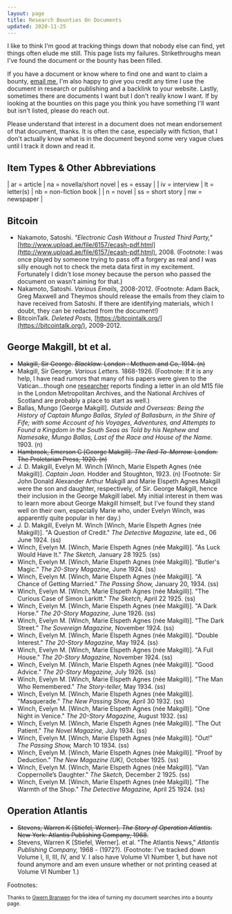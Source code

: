 ```yaml
---
layout: page
title: Research Bounties On Documents
updated: 2020-11-25
---
```


I like to think I'm good at tracking things down that nobody else can find, yet things often elude me still. This page lists my failures. Strikethroughs mean I've found the document or the bounty has been filled.

If you have a document or know where to find one and want to claim a bounty, [email me.](/contact) I'm also happy to give you credit any time I use the document in research or publishing and a backlink to your website. Lastly, sometimes there are documents I want but I don't really know I want. If by looking at the bounties on this page you think you have something I'll want but isn't listed, please do reach out.

Please understand that interest in a document does not mean endorsement of that document, thanks. It is often the case, especially with fiction, that I don't actually know what is in the document beyond some very vague clues until I track it down and read it.

## Item Types & Other Abbreviations

| ar = article |  na = novella/short novel | es = essay |
| iv = interview |   lt = letter(s)  |   nb = non-fiction book |
| n = novel | ss = short story | nw = newspaper |

## Bitcoin

- Nakamoto, Satoshi. *"Electronic Cash Without a Trusted Third Party,"* [http://www.upload.ae/file/6157/ecash-pdf.html](http://www.upload.ae/file/6157/ecash-pdf.html), 2008.  <span class="footnote"><span class="fnHide"> (Footnote: </span>I was once played by someone trying to pass off a forgery as real and I was silly enough not to check the meta data first in my excitement. Fortunately I didn't lose money because the person who passed the document on wasn't aiming for that.<span class="fnHide">)</span></span> 
- Nakamoto, Satoshi. *Various Emails,* 2008-2012.  <span class="footnote"><span class="fnHide"> (Footnote: </span>Adam Back, Greg Maxwell and Theymos should release the emails from they claim to have received from Satoshi. If there are identifying materials, which I doubt, they can be redacted from the document!<span class="fnHide">)</span></span> 
- BitcoinTalk. *Deleted Posts,* [https://bitcointalk.org/](https://bitcointalk.org/), 2009-2012.

## George Makgill, bt et al.

- ~~Makgill, Sir George. *Blacklaw.* London : Methuen and Co, 1914. (n)~~ 
- Makgill, Sir George. *Various Letters.* 1868-1926. <span class="footnote"><span class="fnHide"> (Footnote: </span>If it is any help, I have read rumors that many of his papers were given to the Vatican...though one <a href="http://answers.google.com/answers/threadview/id/771994.html">researcher</a> reports finding a letter in an old M15 file in the London Metropolitan Archives, and the National Archives of Scotland are probably a place to start as well.<span class="fnHide">)</span></span>
- Ballas, Mungo [George Makgill]. *Outside and Overseas: Being the History of Captain Mungo Ballas, Styled of Ballasburn, in the Shire of Fife; with some Account of his Voyages, Adventures, and Attempts to Found a Kingdom in the South Seas as Told by his Nephew and Namesake, Mungo Ballas, Last of the Race and House of the Name.* 1903. (n)
- ~~Hambrook, Emerson C [George Makgill]. *The Red To-Morrow.* London: The Proletarian Press, 1920. (n)~~
- J. D. Makgill, Evelyn M. Winch [Winch, Marie Elspeth Agnes (née Makgill)]. *Captain Joan.* Hodder and Stoughton, 1923. (n)<span class="footnote"><span class="fnHide"> (Footnote: </span>Sir John Donald Alexander Arthur Makgill and Marie Elspeth Agnes Makgill were the son and daughter, respectively, of Sir. George Makgill, hence their inclusion in the George Makgill label. My initial interest in them was to learn more about George Makgill himself, but I've found they stand well on their own, especially Marie who, under Evelyn Winch, was apparently quite popular in her day.<span class="fnHide">)</span></span>
- J. D. Makgill, Evelyn M. Winch [Winch, Marie Elspeth Agnes (née Makgill)]. "A Question of Credit." *The Detective Magazine,* late ed., 06 June 1924. (ss)
- Winch, Evelyn M. [Winch, Marie Elspeth Agnes (née Makgill)]. "As Luck Would Have It." *The Sketch,* January 28 1925. (ss)
- Winch, Evelyn M. [Winch, Marie Elspeth Agnes (née Makgill)]. "Butler's Magic." *The 20-Story Magazine,* June 1924. (ss)
- Winch, Evelyn M. [Winch, Marie Elspeth Agnes (née Makgill)]. "A Chance of Getting Married." *The Passing Show,* January 20, 1934. (ss)
- Winch, Evelyn M. [Winch, Marie Elspeth Agnes (née Makgill)]. "The Curious Case of Simon Larkitt." *The Sketch,* April 22 1925. (ss)
- Winch, Evelyn M. [Winch, Marie Elspeth Agnes (née Makgill)]. "A Dark Horse." *The 20-Story Magazine,* June 1926. (ss)
- Winch, Evelyn M. [Winch, Marie Elspeth Agnes (née Makgill)]. "The Dark Street." *The Sovereign Magazine,* November 1924. (ss)
- Winch, Evelyn M. [Winch, Marie Elspeth Agnes (née Makgill)]. "Double Interest." *The 20-Story Magazine,* May 1924. (ss)
- Winch, Evelyn M. [Winch, Marie Elspeth Agnes (née Makgill)]. "A Full House." *The 20-Story Magazine,* November 1924. (ss)
- Winch, Evelyn M. [Winch, Marie Elspeth Agnes (née Makgill)]. "Good Advice." *The 20-Story Magazine,* July 1926. (ss)
- Winch, Evelyn M. [Winch, Marie Elspeth Agnes (née Makgill)]. "The Man Who Remembered." *The Story-teller,* May 1934. (ss)
- Winch, Evelyn M. [Winch, Marie Elspeth Agnes (née Makgill)]. "Masquerade." *The New Passing Show,* April 30 1932. (ss)
- Winch, Evelyn M. [Winch, Marie Elspeth Agnes (née Makgill)]. "One Night in Venice." *The 20-Story Magazine,* August 1932. (ss)
- Winch, Evelyn M. [Winch, Marie Elspeth Agnes (née Makgill)]. "The Out Patient." *The Novel Magazine,* July 1934. (ss)
- Winch, Evelyn M. [Winch, Marie Elspeth Agnes (née Makgill)]. "Out!" *The Passing Show,* March 10 1934. (ss)
- Winch, Evelyn M. [Winch, Marie Elspeth Agnes (née Makgill)]. "Proof by Deduction." *The New Magazine (UK),* October 1925. (ss)
- Winch, Evelyn M. [Winch, Marie Elspeth Agnes (née Makgill)]. "Van Coppernolle’s Daughter." *The Sketch,* December 2 1925. (ss)
- Winch, Evelyn M. [Winch, Marie Elspeth Agnes (née Makgill)]. "The Warmth of the Shop." *The Detective Magazine,* April 25 1924. (ss)

## Operation Atlantis

- ~~Stevens, Warren K [Stiefel, Werner]. *The Story of Operation Atlantis.* New York: Atlantis Publishing Company, 1968.~~ 
- Stevens, Warren K [Stiefel, Werner]. et al. "The Atlantis News," *Atlantis Publishing Company,* 1968 - (1972?).  <span class="footnote"><span class="fnHide"> (Footnote: </span>I've tracked down Volume I, II, III, IV, and V. I also have Volume VI Number 1, but have not found anymore and am even unsure whether or not printing ceased at Volume VI Number 1.<span class="fnHide">)</span></span> 

<div id = "Footnotes" class="footnotes"><p class="invis">Footnotes:</p></div>

<small>Thanks to <a href="https://www.gwern.net/Fulltext">Gwern Branwen</a> for the idea of turning my document searches into a bounty page.</small>

